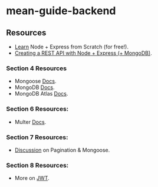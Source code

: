 # mean-guide-backend

## Resources

* [Learn][1] Node + Express from Scratch (for free!).
* [Creating a REST API with Node + Express (+ MongoDB)][2].

### Section 4 Resources

* Mongoose [Docs][3].
* MongoDB [Docs][4].
* MongoDB Atlas [Docs][5].

### Section 6 Resources:

* Multer [Docs][6].

### Section 7 Resources:

* [Discussion][7] on Pagination & Mongoose.

### Section 8 Resources:

* More on [JWT][8].


[1]: https://developer.mozilla.org/en-US/docs/Learn/Server-side/Express_Nodejs
[2]: https://academind.com/learn/node-js/building-a-restful-api-with/
[3]: http://mongoosejs.com/docs/guide.html
[4]: https://www.mongodb.com/
[5]: https://www.mongodb.com/cloud/atlas
[6]: https://github.com/expressjs/multer
[7]: https://stackoverflow.com/questions/5539955/how-to-paginate-with-mongoose-in-node-js
[8]: https://jwt.io/introduction/